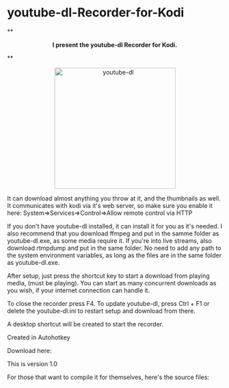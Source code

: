 # youtube-dl-Recorder-for-Kodi

**<p align="center">
**I present the youtube-dl Recorder for Kodi.**
</p>**
<p align="center">
<img width="283" alt="youtube-dl" src="https://user-images.githubusercontent.com/46063764/103497825-02b31c00-4e43-11eb-9571-c8180ef8a2b9.png"></p>

It can download almost anything you throw at it, and the thumbnails as well.
It communicates with kodi via it's web server, so make sure you enable it here:
System=>Services=>Control=>Allow remote control via HTTP


If you don't have youtube-dl installed, it can install it for you as it's needed.
I also recommend that you download ffmpeg and put in the samme folder as
youtube-dl.exe, as some media require it.
If you're into live streams, also download rtmpdump and put in the same folder.
No need to add any path to the system environment variables, as long as the files are
in the same folder as youtube-dl.exe.

After setup, just press the shortcut key to start a download from playing media, 
(must be playing).
You can start as many concurrent downloads as you wish, if your internet connection
can handle it.

To close the recorder press F4.
To update youtube-dl, press Ctrl + F1 
or delete the  youtube-dl.ini to restart setup and download from there.

A desktop shortcut will be created to start the recorder.

Created in Autohotkey

Download here:

This is version 1.0

For those that want to compile it for themselves, here's the source files:
